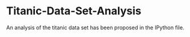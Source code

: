 # Titanic-Data-Set-Analysis
An analysis of the titanic data set has been proposed in the IPython file.
